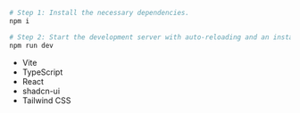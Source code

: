 

```sh
# Step 1: Install the necessary dependencies.
npm i

# Step 2: Start the development server with auto-reloading and an instant preview.
npm run dev
```

- Vite
- TypeScript
- React
- shadcn-ui
- Tailwind CSS
